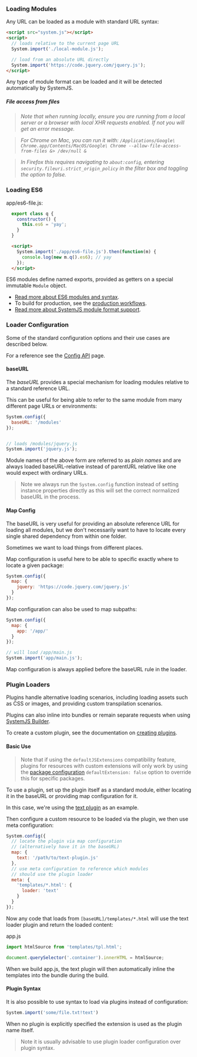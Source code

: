### Loading Modules

Any URL can be loaded as a module with standard URL syntax:

```html
<script src="system.js"></script>
<script>
  // loads relative to the current page URL
  System.import('./local-module.js'); 

  // load from an absolute URL directly
  System.import('https://code.jquery.com/jquery.js');
</script>
```

Any type of module format can be loaded and it will be detected automatically by SystemJS.

##### File access from files

> _Note that when running locally, ensure you are running from a local server or a browser with local XHR requests enabled. If not you will get an error message._

> _For Chrome on Mac, you can run it with: `/Applications/Google\ Chrome.app/Contents/MacOS/Google\ Chrome --allow-file-access-from-files &> /dev/null &`_

> _In Firefox this requires navigating to `about:config`, entering `security.fileuri.strict_origin_policy` in the filter box and toggling the option to false._

### Loading ES6

app/es6-file.js:
```javascript
  export class q {
    constructor() {
      this.es6 = 'yay';
    }
  }
```

```html
  <script>
    System.import('./app/es6-file.js').then(function(m) {
      console.log(new m.q().es6); // yay
    });
  </script>
```

ES6 modules define named exports, provided as getters on a special immutable `Module` object.

* [Read more about ES6 modules and syntax](es6-modules-overview.md).
* To build for production, see the [production workflows](production-workflows.md).
* [Read more about SystemJS module format support](module-formats.md).

### Loader Configuration

Some of the standard configuration options and their use cases are described below.

For a reference see the [Config API](config-api.md) page.

#### baseURL

The *baseURL* provides a special mechanism for loading modules relative to a standard reference URL.

This can be useful for being able to refer to the same module from many different page URLs or environments:

```javascript
System.config({
  baseURL: '/modules'
});


// loads /modules/jquery.js
System.import('jquery.js');
```

Module names of the above form are referred to as _plain names_ and are always loaded baseURL-relative instead of
parentURL relative like one would expect with ordinary URLs.

> Note we always run the `System.config` function instead of setting instance properties directly as this will set the correct normalized baseURL in the process.

#### Map Config

The baseURL is very useful for providing an absolute reference URL for loading all modules, but we don't necessarily want to
have to locate every single shared dependency from within one folder.

Sometimes we want to load things from different places.

Map configuration is useful here to be able to specific exactly where to locate a given package:

```javascript
System.config({
  map: {
    jquery: 'https://code.jquery.com/jquery.js'
  }
});
```

Map configuration can also be used to map subpaths:

```javascript
System.config({
  map: {
    app: '/app/'
  }
});

// will load /app/main.js
System.import('app/main.js');
```

Map configuration is always applied before the baseURL rule in the loader.

### Plugin Loaders

Plugins handle alternative loading scenarios, including loading assets such as CSS or images, and providing custom transpilation scenarios.

Plugins can also inline into bundles or remain separate requests when using [SystemJS Builder](https://github.com/systemjs/builder).

To create a custom plugin, see the documentation on [creating plugins](creating-plugins.md).

#### Basic Use

> Note that if using the `defaultJSExtensions` compatibility feature, plugins for resources with custom extensions will only work by using the [package configuration](config-api.md#packages) `defaultExtension: false` option to override this for specific packages.

To use a plugin, set up the plugin itself as a standard module, either locating it in the baseURL or providing map configuration for it.

In this case, we're using the [text plugin](https://github.com/systemjs/plugin-text) as an example.

Then configure a custom resource to be loaded via the plugin, we then use meta configuration:

```javascript
System.config({
  // locate the plugin via map configuration
  // (alternatively have it in the baseURL)
  map: {
    text: '/path/to/text-plugin.js'
  },
  // use meta configuration to reference which modules
  // should use the plugin loader
  meta: {
    'templates/*.html': {
      loader: 'text'
    }
  }
});
```

Now any code that loads from `[baseURL]/templates/*.html` will use the text loader plugin and return the loaded content:

app.js
```javascript
import htmlSource from 'templates/tpl.html';

document.querySelector('.container').innerHTML = htmlSource;
```

When we build app.js, the text plugin will then automatically inline the templates into the bundle during the build.

#### Plugin Syntax

It is also possible to use syntax to load via plugins instead of configuration:

```javascript
System.import('some/file.txt!text')
```

When no plugin is explicitly specified the extension is used as the plugin name itself.

> Note it is usually advisable to use plugin loader configuration over plugin syntax.

